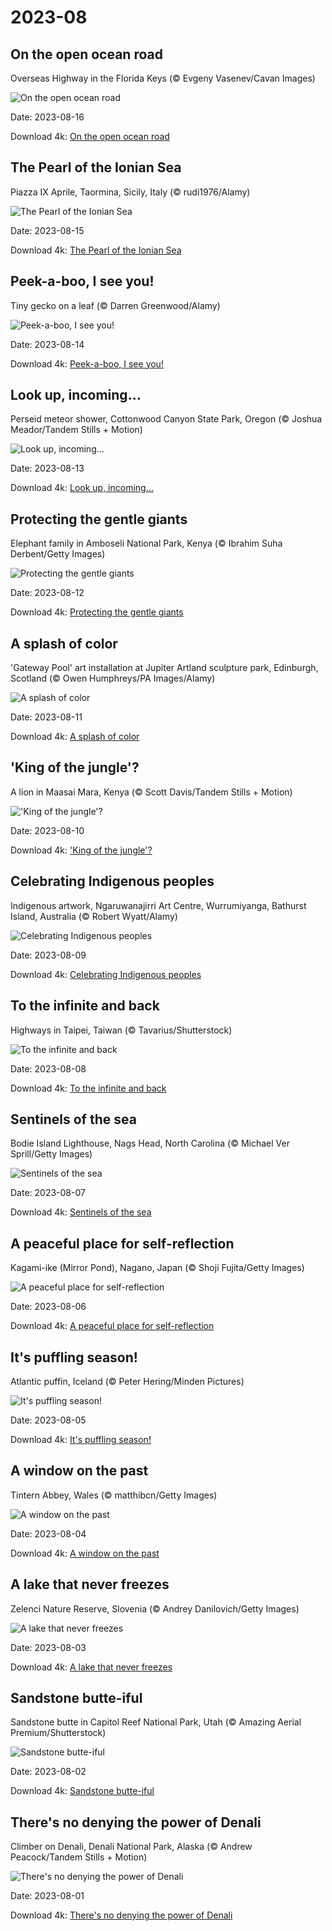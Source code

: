 # 2023-08

## On the open ocean road

Overseas Highway in the Florida Keys (© Evgeny Vasenev/Cavan Images)

![On the open ocean road](https://bing.com/th?id=OHR.KeyWestBridge_EN-US9752501933_UHD.jpg&rf=LaDigue_UHD.jpg&pid=hp&w=1024&h=576&rs=1&c=4)

Date: 2023-08-16

Download 4k: [On the open ocean road](https://bing.com/th?id=OHR.KeyWestBridge_EN-US9752501933_UHD.jpg&rf=LaDigue_UHD.jpg&pid=hp&w=3840&h=2160&rs=1&c=4)

## The Pearl of the Ionian Sea

Piazza IX Aprile, Taormina, Sicily, Italy (© rudi1976/Alamy)

![The Pearl of the Ionian Sea](https://bing.com/th?id=OHR.TaorminaSquare_EN-US9553838481_UHD.jpg&rf=LaDigue_UHD.jpg&pid=hp&w=1024&h=576&rs=1&c=4)

Date: 2023-08-15

Download 4k: [The Pearl of the Ionian Sea](https://bing.com/th?id=OHR.TaorminaSquare_EN-US9553838481_UHD.jpg&rf=LaDigue_UHD.jpg&pid=hp&w=3840&h=2160&rs=1&c=4)

## Peek-a-boo, I see you!

Tiny gecko on a leaf (© Darren Greenwood/Alamy)

![Peek-a-boo, I see you!](https://bing.com/th?id=OHR.GeckoLeaf_EN-US4138920498_UHD.jpg&rf=LaDigue_UHD.jpg&pid=hp&w=1024&h=576&rs=1&c=4)

Date: 2023-08-14

Download 4k: [Peek-a-boo, I see you!](https://bing.com/th?id=OHR.GeckoLeaf_EN-US4138920498_UHD.jpg&rf=LaDigue_UHD.jpg&pid=hp&w=3840&h=2160&rs=1&c=4)

## Look up, incoming…

Perseid meteor shower, Cottonwood Canyon State Park, Oregon (© Joshua Meador/Tandem Stills + Motion)

![Look up, incoming…](https://bing.com/th?id=OHR.PerseidsOregon_EN-US9307597393_UHD.jpg&rf=LaDigue_UHD.jpg&pid=hp&w=1024&h=576&rs=1&c=4)

Date: 2023-08-13

Download 4k: [Look up, incoming…](https://bing.com/th?id=OHR.PerseidsOregon_EN-US9307597393_UHD.jpg&rf=LaDigue_UHD.jpg&pid=hp&w=3840&h=2160&rs=1&c=4)

## Protecting the gentle giants

Elephant family in Amboseli National Park, Kenya (© Ibrahim Suha Derbent/Getty Images)

![Protecting the gentle giants](https://bing.com/th?id=OHR.ThreeElephants_EN-US3930300492_UHD.jpg&rf=LaDigue_UHD.jpg&pid=hp&w=1024&h=576&rs=1&c=4)

Date: 2023-08-12

Download 4k: [Protecting the gentle giants](https://bing.com/th?id=OHR.ThreeElephants_EN-US3930300492_UHD.jpg&rf=LaDigue_UHD.jpg&pid=hp&w=3840&h=2160&rs=1&c=4)

## A splash of color

'Gateway Pool' art installation at Jupiter Artland sculpture park, Edinburgh, Scotland (© Owen Humphreys/PA Images/Alamy)

![A splash of color](https://bing.com/th?id=OHR.JupiterArtland_EN-US8317170258_UHD.jpg&rf=LaDigue_UHD.jpg&pid=hp&w=1024&h=576&rs=1&c=4)

Date: 2023-08-11

Download 4k: [A splash of color](https://bing.com/th?id=OHR.JupiterArtland_EN-US8317170258_UHD.jpg&rf=LaDigue_UHD.jpg&pid=hp&w=3840&h=2160&rs=1&c=4)

## 'King of the jungle'?

A lion in Maasai Mara, Kenya (© Scott Davis/Tandem Stills + Motion)

!['King of the jungle'?](https://bing.com/th?id=OHR.WorldLionDay_EN-US3311213683_UHD.jpg&rf=LaDigue_UHD.jpg&pid=hp&w=1024&h=576&rs=1&c=4)

Date: 2023-08-10

Download 4k: ['King of the jungle'?](https://bing.com/th?id=OHR.WorldLionDay_EN-US3311213683_UHD.jpg&rf=LaDigue_UHD.jpg&pid=hp&w=3840&h=2160&rs=1&c=4)

## Celebrating Indigenous peoples

Indigenous artwork, Ngaruwanajirri Art Centre, Wurrumiyanga, Bathurst Island, Australia (© Robert Wyatt/Alamy)

![Celebrating Indigenous peoples](https://bing.com/th?id=OHR.BathurstArt_EN-US3084378813_UHD.jpg&rf=LaDigue_UHD.jpg&pid=hp&w=1024&h=576&rs=1&c=4)

Date: 2023-08-09

Download 4k: [Celebrating Indigenous peoples](https://bing.com/th?id=OHR.BathurstArt_EN-US3084378813_UHD.jpg&rf=LaDigue_UHD.jpg&pid=hp&w=3840&h=2160&rs=1&c=4)

## To the infinite and back

Highways in Taipei, Taiwan (© Tavarius/Shutterstock)

![To the infinite and back](https://bing.com/th?id=OHR.InfinityTaipei_EN-US3008697284_UHD.jpg&rf=LaDigue_UHD.jpg&pid=hp&w=1024&h=576&rs=1&c=4)

Date: 2023-08-08

Download 4k: [To the infinite and back](https://bing.com/th?id=OHR.InfinityTaipei_EN-US3008697284_UHD.jpg&rf=LaDigue_UHD.jpg&pid=hp&w=3840&h=2160&rs=1&c=4)

## Sentinels of the sea

Bodie Island Lighthouse, Nags Head, North Carolina (© Michael Ver Sprill/Getty Images)

![Sentinels of the sea](https://bing.com/th?id=OHR.BodieNC_EN-US2693689463_UHD.jpg&rf=LaDigue_UHD.jpg&pid=hp&w=1024&h=576&rs=1&c=4)

Date: 2023-08-07

Download 4k: [Sentinels of the sea](https://bing.com/th?id=OHR.BodieNC_EN-US2693689463_UHD.jpg&rf=LaDigue_UHD.jpg&pid=hp&w=3840&h=2160&rs=1&c=4)

## A peaceful place for self-reflection

Kagami-ike (Mirror Pond), Nagano, Japan (© Shoji Fujita/Getty Images)

![A peaceful place for self-reflection](https://bing.com/th?id=OHR.NaganoPond_EN-US2600828175_UHD.jpg&rf=LaDigue_UHD.jpg&pid=hp&w=1024&h=576&rs=1&c=4)

Date: 2023-08-06

Download 4k: [A peaceful place for self-reflection](https://bing.com/th?id=OHR.NaganoPond_EN-US2600828175_UHD.jpg&rf=LaDigue_UHD.jpg&pid=hp&w=3840&h=2160&rs=1&c=4)

## It's puffling season!

Atlantic puffin, Iceland (© Peter Hering/Minden Pictures)

![It's puffling season!](https://bing.com/th?id=OHR.AtlanticPuffin_EN-US6337041297_UHD.jpg&rf=LaDigue_UHD.jpg&pid=hp&w=1024&h=576&rs=1&c=4)

Date: 2023-08-05

Download 4k: [It's puffling season!](https://bing.com/th?id=OHR.AtlanticPuffin_EN-US6337041297_UHD.jpg&rf=LaDigue_UHD.jpg&pid=hp&w=3840&h=2160&rs=1&c=4)

## A window on the past

Tintern Abbey, Wales (© matthibcn/Getty Images)

![A window on the past](https://bing.com/th?id=OHR.GothicRuins_EN-US2341737381_UHD.jpg&rf=LaDigue_UHD.jpg&pid=hp&w=1024&h=576&rs=1&c=4)

Date: 2023-08-04

Download 4k: [A window on the past](https://bing.com/th?id=OHR.GothicRuins_EN-US2341737381_UHD.jpg&rf=LaDigue_UHD.jpg&pid=hp&w=3840&h=2160&rs=1&c=4)

## A lake that never freezes

Zelenci Nature Reserve, Slovenia (© Andrey Danilovich/Getty Images)

![A lake that never freezes](https://bing.com/th?id=OHR.ZelenciSprings_EN-US2246293953_UHD.jpg&rf=LaDigue_UHD.jpg&pid=hp&w=1024&h=576&rs=1&c=4)

Date: 2023-08-03

Download 4k: [A lake that never freezes](https://bing.com/th?id=OHR.ZelenciSprings_EN-US2246293953_UHD.jpg&rf=LaDigue_UHD.jpg&pid=hp&w=3840&h=2160&rs=1&c=4)

## Sandstone butte-iful

Sandstone butte in Capitol Reef National Park, Utah (© Amazing Aerial Premium/Shutterstock)

![Sandstone butte-iful](https://bing.com/th?id=OHR.CapitolButte_EN-US2124222699_UHD.jpg&rf=LaDigue_UHD.jpg&pid=hp&w=1024&h=576&rs=1&c=4)

Date: 2023-08-02

Download 4k: [Sandstone butte-iful](https://bing.com/th?id=OHR.CapitolButte_EN-US2124222699_UHD.jpg&rf=LaDigue_UHD.jpg&pid=hp&w=3840&h=2160&rs=1&c=4)

## There's no denying the power of Denali

Climber on Denali, Denali National Park, Alaska (© Andrew Peacock/Tandem Stills + Motion)

![There's no denying the power of Denali](https://bing.com/th?id=OHR.DenaliClimber_EN-US1974827525_UHD.jpg&rf=LaDigue_UHD.jpg&pid=hp&w=1024&h=576&rs=1&c=4)

Date: 2023-08-01

Download 4k: [There's no denying the power of Denali](https://bing.com/th?id=OHR.DenaliClimber_EN-US1974827525_UHD.jpg&rf=LaDigue_UHD.jpg&pid=hp&w=3840&h=2160&rs=1&c=4)

